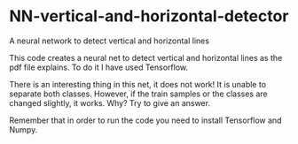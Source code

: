 # NN-vertical-and-horizontal-detector
A neural network to detect vertical and horizontal lines

This code creates a neural net to detect vertical and horizontal lines as the pdf file explains. To do it I have used Tensorflow.

There is an interesting thing in this net, it does not work! It is unable to separate both classes. However, if
the train samples or the classes are changed slightly, it works. Why? Try to give an answer.

Remember that in order to run the code you need to install Tensorflow and Numpy.
